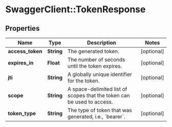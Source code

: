 # SwaggerClient::TokenResponse

## Properties
Name | Type | Description | Notes
------------ | ------------- | ------------- | -------------
**access_token** | **String** | The generated token. | [optional] 
**expires_in** | **Float** | The number of seconds until the token expires. | [optional] 
**jti** | **String** | A globally unique identifier for the token. | [optional] 
**scope** | **String** | A space-delimited list of scopes that the token can be used to access. | [optional] 
**token_type** | **String** | The type of token that was generated, i.e., &#x60;bearer&#x60;. | [optional] 


